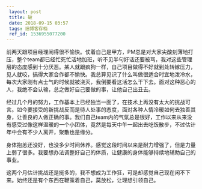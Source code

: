 ```yaml
---
 layout: post
 title: 破
 date: 2018-09-15 03:57
 tags: 旧博客存档
 ref_id: 1536955077200
---
```

前两天跟项目经理闹得很不愉快。仗着自己是甲方，PM总是对大家尖酸刻薄地打压，整个team都已经忙死忙活地加班，听不见半句好话还要被骂，我对这些管理层的态度感到十分厌恶。某人就跟疯狗一样，自己项目做得不好就到处转嫁压力，见人就咬，搞得大家合作都不愉快。我总算见识了什么叫做很适合时宜地泼冷水，每次大家刚有点士气的时候就被浇灭，我倒要看这活怎么干下去。面对这种恶心的人，我绝不会认输，总之做好自己要做的事，让他自己出丑去。

经过几个月的努力，工作基本上已经独当一面了，在技术上再没有太大的挑战可言。如今要接受的新挑战反而是待人处事的态度，面对各种人情冷暖如何去独善其身，让善良的人做正确的事。我们自己team内的气氛总是很好，工作以来从来没有感受过像这样温暖的一个小团体，竟然是每天中午一起出去吃饭散步，不过估计年中会有不少人离开，聚散也是缘分。

身体抱恙还没好，也没多少时间休养。感觉这段时间以来是耐力增强了，但是力量上弱了很多。我要想办法调整好自己的体质，让健康的身体能够持续地辅助自己的事业。

这两个月估计挑战还是挺多的，我不想成为工作狂，可是却感觉自己现在闲不下来。始终还是有个东西在鞭策着自己，莫放松，让理想引领自己。

